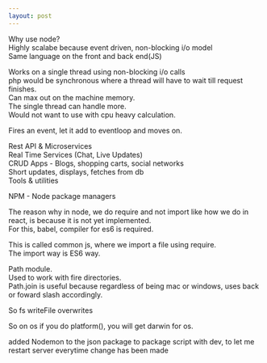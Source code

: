 ```yaml
---
layout: post
---
```

  

Why use node?  
Highly scalabe because event driven, non-blocking i/o model  
Same language on the front and back end(JS)  
  

Works on a single thread using non-blocking i/o calls  
	php would be synchronous where a thread will have to wait till request finishes.  
	Can max out on the machine memory.  
The single thread can handle more.  
Would not want to use with cpu heavy calculation.  
  

Fires an event, let it add to eventloop and moves on.  
  
Rest API & Microservices  
Real Time Services (Chat, Live Updates)  
CRUD Apps - Blogs, shopping carts, social networks  
	Short updates, displays, fetches from db  
Tools & utilities  
  
NPM - Node package managers  
  

The reason why in node, we do require and not import like how we do in react, is because it is not yet implemented.  
For this, babel, compiler for es6 is required.  
  

This is called common js, where we import a file using require.  
The import way is ES6 way.  
  

Path module.  
Used to work with fire directories.  
Path.join is useful because regardless of being mac or windows, uses back or foward slash accordingly.  
  

So fs writeFile overwrites  
  

So on os if you do platform(), you will get darwin for os.  
  


added Nodemon to the json package to package script with dev, to let me restart server everytime change has been made
